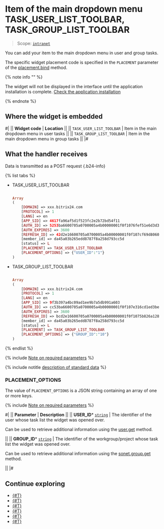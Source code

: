 # Item of the main dropdown menu TASK_USER_LIST_TOOLBAR, TASK_GROUP_LIST_TOOLBAR

> Scope: [`intranet`](../../scopes/permissions.md)

You can add your item to the main dropdown menu in user and group tasks.

The specific widget placement code is specified in the `PLACEMENT` parameter of the [placement.bind](../placement-bind.md) method.

{% note info "" %}

The widget will not be displayed in the interface until the application installation is complete. [Check the application installation](../../../settings/app-installation/installation-finish.md)

{% endnote %}

## Where the widget is embedded

#|
|| **Widget code** | **Location** ||
|| `TASK_USER_LIST_TOOLBAR` | Item in the main dropdown menu in user tasks ||
|| `TASK_GROUP_LIST_TOOLBAR` | Item in the main dropdown menu in group tasks ||
|#

## What the handler receives

Data is transmitted as a POST request {.b24-info}

{% list tabs %}

- TASK_USER_LIST_TOOLBAR

    ```php

    Array
    (
        [DOMAIN] => xxx.bitrix24.com
        [PROTOCOL] => 1
        [LANG] => en
        [APP_SID] => 4617fa96af5d1f523fc2e2b72bd54f11
        [AUTH_ID] => 5253ba6600705a0700005a4b00000001f0f1076fef51e6d3d3c1616a9fd92a714ca452
        [AUTH_EXPIRES] => 3600
        [REFRESH_ID] => 42d2e16600705a0700005a4b00000001f0f107cf69d8060249da353587f8ec862be702
        [member_id] => da45a03b265edd8787f8a258d793cc5d
        [status] => L
        [PLACEMENT] => TASK_USER_LIST_TOOLBAR
        [PLACEMENT_OPTIONS] => {"USER_ID":"1"}
    )

    ```

- TASK_GROUP_LIST_TOOLBAR

    ```php

    Array
    (
        [DOMAIN] => xxx.bitrix24.com
        [PROTOCOL] => 1
        [LANG] => en
        [APP_SID] => 9f3b397a4bc09ad1ee9b7a5db991a603
        [AUTH_ID] => cc53ba6600705a0700005a4b00000001f0f107e316cd1ed3be4be6856b7077e180656c
        [AUTH_EXPIRES] => 3600
        [REFRESH_ID] => bcd2e16600705a0700005a4b00000001f0f1075b826a128425efbda11902d7f5d78062
        [member_id] => da45a03b265edd8787f8a258d793cc5d
        [status] => L
        [PLACEMENT] => TASK_GROUP_LIST_TOOLBAR
        [PLACEMENT_OPTIONS] => {"GROUP_ID":"10"}
    )

    ```

{% endlist %}

{% include [Note on required parameters](../../../_includes/required.md) %}

{% include notitle [description of standard data](../_includes/widget_data.md) %}

### PLACEMENT_OPTIONS

The value of `PLACEMENT_OPTIONS` is a JSON string containing an array of one or more keys.

{% include [Note on required parameters](../../../_includes/required.md) %}

#|
|| **Parameter** | **Description** ||
|| **USER_ID*** 
[`string`](../../data-types.md) | The identifier of the user whose task list the widget was opened over.

Can be used to retrieve additional information using the [user.get](../../user/user-get.md) method.

||
|| **GROUP_ID*** 
[`string`](../../data-types.md) | The identifier of the workgroup/project whose task list the widget was opened over.

Can be used to retrieve additional information using the [sonet.group.get](../../sonet-group/sonet-group-get.md) method.

||
|#

## Continue exploring

- [{#T}](../placement-bind.md)
- [{#T}](../ui-interaction/index.md)
- [{#T}](../ui-interaction/crm-card.md)
- [{#T}](../../../settings/interactivity/index.md)
- [{#T}](../open-application.md)
- [{#T}](../open-path.md)